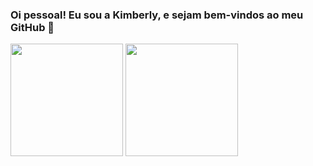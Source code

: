 ### Oi pessoal! Eu sou a Kimberly, e sejam bem-vindos ao meu GitHub 👋

<img width="180em" src="https://github-readme-stats.vercel.app/api?username=KimberlyFigueira&show_icons=true&theme=radical">
<img width="180em" src="https://github-readme-stats.vercel.app/api/top-langs/?username=KimberlyFigueira&hide_progress=true&theme=radical">
